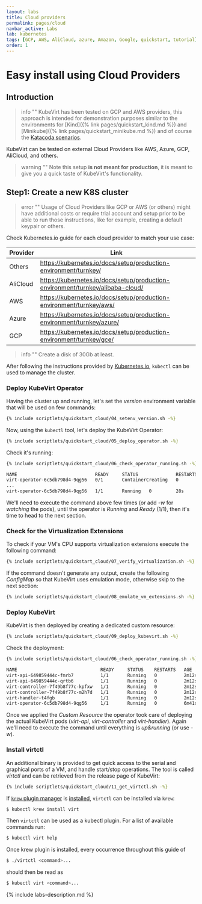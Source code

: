 ```yaml
---
layout: labs
title: Cloud providers
permalink: pages/cloud
navbar_active: Labs
lab: kubernetes
tags: [GCP, AWS, AliCloud, azure, Amazon, Google, quickstart, tutorial]
order: 1
---
```


# Easy install using Cloud Providers

## Introduction

> info ""
> KubeVirt has been tested on GCP and AWS providers, this approach is intended for demonstration purposes similar to the environments for [Kind]({% link pages/quickstart_kind.md %}) and [Minikube]({% link pages/quickstart_minikube.md %}) and of course the [Katacoda scenarios](https://katacoda.com/kubevirt).

KubeVirt can be tested on external Cloud Providers like AWS, Azure, GCP, AliCloud, and others.

> warning ""
> Note this setup **is not meant for production**, it is meant to give you a quick taste of KubeVirt's functionality.

## Step1: Create a new K8S cluster

> error ""
> Usage of Cloud Providers like GCP or AWS (or others) might have additional costs or require trial account and setup prior to be able to run those instructions, like for example, creating a default keypair or others.

Check Kubernetes.io guide for each cloud provider to match your use case:

| Provider | Link                                                                             |
| -------- | -------------------------------------------------------------------------------- |
| Others   | <https://kubernetes.io/docs/setup/production-environment/turnkey/>               |
| AliCloud | <https://kubernetes.io/docs/setup/production-environment/turnkey/alibaba-cloud/> |
| AWS      | <https://kubernetes.io/docs/setup/production-environment/turnkey/aws/>           |
| Azure    | <https://kubernetes.io/docs/setup/production-environment/turnkey/azure/>         |
| GCP      | <https://kubernetes.io/docs/setup/production-environment/turnkey/gce/>           |

> info ""
> Create a disk of 30Gb at least.

After following the instructions provided by [Kubernetes.io](https://kubernetes.io), `kubectl` can be used to manage the cluster.

### Deploy KubeVirt Operator

Having the cluster up and running, let's set the _version_ environment
variable that will be used on few commands:

```bash
{% include scriptlets/quickstart_cloud/04_setenv_version.sh -%}
```

Now, using the `kubectl` tool, let's deploy the KubeVirt Operator:

```bash
{% include scriptlets/quickstart_cloud/05_deploy_operator.sh -%}
```

Check it's running:

```bash
{% include scriptlets/quickstart_cloud/06_check_operator_running.sh -%}

NAME                             READY     STATUS              RESTARTS   AGE
virt-operator-6c5db798d4-9qg56   0/1       ContainerCreating   0          12s
...
virt-operator-6c5db798d4-9qg56   1/1       Running   0         28s
```

We'll need to execute the command above few times (or add _-w_ for _watching_
the pods), until the operator is _Running_ and _Ready_ (1/1), then it's time
to head to the next section.

### Check for the Virtualization Extensions

To check if your VM's CPU supports virtualization extensions execute the
following command:

```bash
{% include scriptlets/quickstart_cloud/07_verify_virtualization.sh -%}
```

If the command doesn't generate any output, create the following _ConfigMap_
so that KubeVirt uses emulation mode, otherwise skip to the next section:

```bash
{% include scriptlets/quickstart_cloud/08_emulate_vm_extensions.sh -%}
```

### Deploy KubeVirt

KubeVirt is then deployed by creating a dedicated custom resource:

```bash
{% include scriptlets/quickstart_cloud/09_deploy_kubevirt.sh -%}
```

Check the deployment:

```bash
{% include scriptlets/quickstart_cloud/06_check_operator_running.sh -%}

NAME                               READY     STATUS    RESTARTS   AGE
virt-api-649859444c-fmrb7          1/1       Running   0          2m12s
virt-api-649859444c-qrtb6          1/1       Running   0          2m12s
virt-controller-7f49b8f77c-kpfxw   1/1       Running   0          2m12s
virt-controller-7f49b8f77c-m2h7d   1/1       Running   0          2m12s
virt-handler-t4fgb                 1/1       Running   0          2m12s
virt-operator-6c5db798d4-9qg56     1/1       Running   0          6m41s
```

Once we applied the _Custom Resource_ the operator took care of deploying the
actual KubeVirt pods (_virt-api_, _virt-controller_ and _virt-handler_). Again
we'll need to execute the command until everything is _up&running_
(or use _-w_).

### Install virtctl

An additional binary is provided to get quick access to the serial and graphical ports of a VM, and handle start/stop operations.
The tool is called _virtctl_ and can be retrieved from the release page of KubeVirt:

```bash
{% include scriptlets/quickstart_cloud/11_get_virtctl.sh -%}
```

If [`krew` plugin manager](https://krew.dev/) is [installed](https://github.com/kubernetes-sigs/krew/#installation), `virtctl` can be installed via `krew`:

```bash
$ kubectl krew install virt
```

Then `virtctl` can be used as a kubectl plugin. For a list of available commands run:

```bash
$ kubectl virt help
```

Once krew plugin is installed, every occurrence throughout this guide of

```bash
$ ./virtctl <command>...
```

should then be read as

```bash
$ kubectl virt <command>...
```

{% include labs-description.md %}
